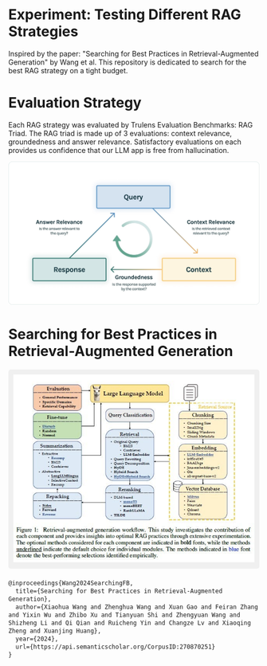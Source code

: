 # Experiment: Testing Different RAG Strategies
Inspired by the paper: "Searching for Best Practices in Retrieval-Augmented Generation" by Wang et al. This repository is dedicated to search for the best RAG strategy on a tight budget.
# Evaluation Strategy
Each RAG strategy was evaluated by Trulens Evaluation Benchmarks: RAG Triad. The RAG triad is made up of 3 evaluations: context relevance, groundedness and answer relevance. Satisfactory evaluations on each provides us confidence that our LLM app is free from hallucination.

![rag_triad](rag_evaluation.jpg)

# Searching for Best Practices in Retrieval-Augmented Generation
<div align="center" style="margin-top: 20px; margin-bottom: 20px; padding: 10px; background-color: #f0f0f0; border-radius: 5px;">
  <img src="quick_read.jpg" alt="Paper Description">
</div>

```
@inproceedings{Wang2024SearchingFB,
  title={Searching for Best Practices in Retrieval-Augmented Generation},
  author={Xiaohua Wang and Zhenghua Wang and Xuan Gao and Feiran Zhang and Yixin Wu and Zhibo Xu and Tianyuan Shi and Zhengyuan Wang and Shizheng Li and Qi Qian and Ruicheng Yin and Changze Lv and Xiaoqing Zheng and Xuanjing Huang},
  year={2024},
  url={https://api.semanticscholar.org/CorpusID:270870251}
}
```
